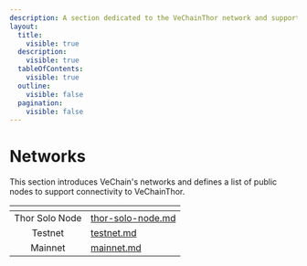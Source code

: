 ```yaml
---
description: A section dedicated to the VeChainThor network and supporting nodes.
layout:
  title:
    visible: true
  description:
    visible: true
  tableOfContents:
    visible: true
  outline:
    visible: false
  pagination:
    visible: false
---
```


# Networks

This section introduces VeChain's networks and defines a list of public nodes to support connectivity to VeChainThor.

<table data-view="cards"><thead><tr><th align="center"></th><th data-hidden data-card-target data-type="content-ref"></th></tr></thead><tbody><tr><td align="center">Thor Solo Node</td><td><a href="thor-solo-node.md">thor-solo-node.md</a></td></tr><tr><td align="center">Testnet</td><td><a href="testnet.md">testnet.md</a></td></tr><tr><td align="center">Mainnet</td><td><a href="mainnet.md">mainnet.md</a></td></tr></tbody></table>
